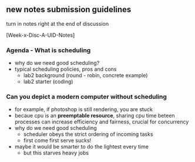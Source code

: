 ## new notes submission guidelines
turn in notes right at the end of discussion

[Week-x-Disc-A-UID-Notes]

### Agenda - What is scheduling
- why do we need good scheduling?
- typical scheduling policies, pros and cons
    - lab2 background (round - robin, concrete example)
    - lab2 starter (coding)

### Can you depict a modern computer without scheduling
- for example, if photoshop is still rendering, you are stuck
- becaue cpu is an **preemptable resource**, sharing cpu time beteen processes 
  can increase efficiency and fairness, crucial for concurrency
- why do we need good scheduling 
    - scheduler obeys the strict ordering of incoming tasks
    - first come first serve sucks!
- maybe it would be smarter to do the lightest every time 
    - but this starves heavy jobs